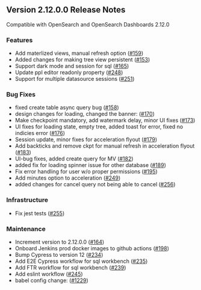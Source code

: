 ## Version 2.12.0.0 Release Notes

Compatible with OpenSearch and OpenSearch Dashboards 2.12.0

### Features

- Add materlized views, manual refresh option ([#159](https://github.com/opensearch-project/dashboards-query-workbench/pull/159))
- Added changes for making tree view persistent ([#153](https://github.com/opensearch-project/dashboards-query-workbench/pull/153))
- Support dark mode and session for sql ([#165](https://github.com/opensearch-project/dashboards-query-workbench/pull/165))
- Update ppl editor readonly property ([#248](https://github.com/opensearch-project/dashboards-query-workbench/pull/248))
- Support for multiple datasource sessions ([#251](https://github.com/opensearch-project/dashboards-query-workbench/pull/251))

### Bug Fixes

- fixed create table async query bug ([#158](https://github.com/opensearch-project/dashboards-query-workbench/pull/158))
- design changes for loading, changed the banner: ([#170](https://github.com/opensearch-project/dashboards-query-workbench/pull/170))
- Make checkpoint mandatory, add watermark delay, minor UI fixes ([#173](https://github.com/opensearch-project/dashboards-query-workbench/pull/173))
- UI fixes for loading state, empty tree, added toast for error, fixed no indicies error ([#176](https://github.com/opensearch-project/dashboards-query-workbench/pull/176))
- Session update, minor fixes for acceleration flyout ([#179](https://github.com/opensearch-project/dashboards-query-workbench/pull/179))
- Add backticks and remove ckpt for manual refresh in acceleration flyout ([#183](https://github.com/opensearch-project/dashboards-query-workbench/pull/183))
- UI-bug fixes, added create query for MV ([#182](https://github.com/opensearch-project/dashboards-query-workbench/pull/182))
- added fix for loading spinner issue for other database ([#189](https://github.com/opensearch-project/dashboards-query-workbench/pull/189))
- Fix error handling for user w/o proper permissions ([#195](https://github.com/opensearch-project/dashboards-query-workbench/pull/195))
- Add minutes option to acceleration ([#249](https://github.com/opensearch-project/dashboards-query-workbench/pull/249))
- added changes for cancel query not being able to cancel ([#256](https://github.com/opensearch-project/dashboards-query-workbench/pull/256))

### Infrastructure

- Fix jest tests ([#255](https://github.com/opensearch-project/dashboards-query-workbench/pull/255))

### Maintenance

- Increment version to 2.12.0.0 ([#164](https://github.com/opensearch-project/dashboards-query-workbench/pull/164))
- Onboard Jenkins prod docker images to github actions ([#198](https://github.com/opensearch-project/dashboards-query-workbench/pull/198))
- Bump Cypress to version 12 ([#234](https://github.com/opensearch-project/dashboards-query-workbench/pull/234))
- Add E2E Cypress workflow for sql workbench ([#235](https://github.com/opensearch-project/dashboards-query-workbench/pull/235))
- Add FTR workflow for sql workbench ([#239](https://github.com/opensearch-project/dashboards-query-workbench/pull/239))
- Add eslint workflow ([#245](https://github.com/opensearch-project/dashboards-query-workbench/pull/245))
- babel config change: ([#1229](https://github.com/opensearch-project/dashboards-query-workbench/pull/229))

